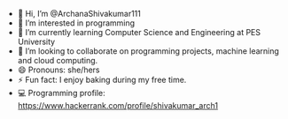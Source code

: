 - 👋 Hi, I’m @ArchanaShivakumar111
- 👀 I’m interested in programming
- 🌱 I’m currently learning Computer Science and Engineering at PES University
- 💞️ I’m looking to collaborate on programming projects, machine learning and cloud computing.
- 😄 Pronouns: she/hers
- ⚡ Fun fact: I enjoy baking during my free time.
- 💻 Programming profile: https://www.hackerrank.com/profile/shivakumar_arch1

<!---
ArchanaShivakumar111/ArchanaShivakumar111 is a ✨ special ✨ repository because its `README.md` (this file) appears on your GitHub profile.
You can click the Preview link to take a look at your changes.
--->

